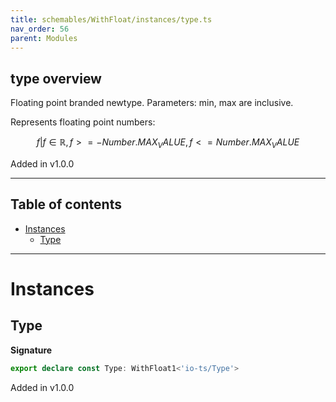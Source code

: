 ```yaml
---
title: schemables/WithFloat/instances/type.ts
nav_order: 56
parent: Modules
---
```


## type overview

Floating point branded newtype. Parameters: min, max are inclusive.

Represents floating point numbers:

```math
 { f | f ∈ ℝ, f >= -Number.MAX_VALUE, f <= Number.MAX_VALUE }
```

Added in v1.0.0

---

<h2 class="text-delta">Table of contents</h2>

- [Instances](#instances)
  - [Type](#type)

---

# Instances

## Type

**Signature**

```ts
export declare const Type: WithFloat1<'io-ts/Type'>
```

Added in v1.0.0
